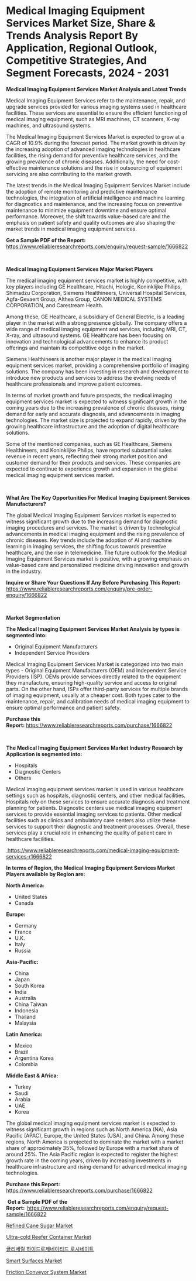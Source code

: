 <p><h1>Medical Imaging Equipment Services Market Size, Share & Trends Analysis Report By Application, Regional Outlook, Competitive Strategies, And Segment Forecasts, 2024 - 2031</h1></p><p><strong>Medical Imaging Equipment Services Market Analysis and Latest Trends</strong></p>
<p><p>Medical Imaging Equipment Services refer to the maintenance, repair, and upgrade services provided for various imaging systems used in healthcare facilities. These services are essential to ensure the efficient functioning of medical imaging equipment, such as MRI machines, CT scanners, X-ray machines, and ultrasound systems.</p><p>The Medical Imaging Equipment Services Market is expected to grow at a CAGR of 10.9% during the forecast period. The market growth is driven by the increasing adoption of advanced imaging technologies in healthcare facilities, the rising demand for preventive healthcare services, and the growing prevalence of chronic diseases. Additionally, the need for cost-effective maintenance solutions and the rise in outsourcing of equipment servicing are also contributing to the market growth.</p><p>The latest trends in the Medical Imaging Equipment Services Market include the adoption of remote monitoring and predictive maintenance technologies, the integration of artificial intelligence and machine learning for diagnostics and maintenance, and the increasing focus on preventive maintenance to minimize equipment downtime and ensure optimal performance. Moreover, the shift towards value-based care and the emphasis on patient safety and quality outcomes are also shaping the market trends in medical imaging equipment services.</p></p>
<p><strong>Get a Sample PDF of the Report:&nbsp;</strong> <a href="https://www.reliableresearchreports.com/enquiry/request-sample/1666822">https://www.reliableresearchreports.com/enquiry/request-sample/1666822</a></p>
<p>&nbsp;</p>
<p><strong>Medical Imaging Equipment Services Major Market Players</strong></p>
<p><p>The medical imaging equipment services market is highly competitive, with key players including GE Healthcare, Hitachi, Hologic, Koninklijke Philips, Shimadzu Corporation, Siemens Healthineers, Universal Hospital Services, Agfa-Gevaert Group, Althea Group, CANON MEDICAL SYSTEMS CORPORATION, and Carestream Health. </p><p>Among these, GE Healthcare, a subsidiary of General Electric, is a leading player in the market with a strong presence globally. The company offers a wide range of medical imaging equipment and services, including MRI, CT, X-ray, and ultrasound systems. GE Healthcare has been focusing on innovation and technological advancements to enhance its product offerings and maintain its competitive edge in the market.</p><p>Siemens Healthineers is another major player in the medical imaging equipment services market, providing a comprehensive portfolio of imaging solutions. The company has been investing in research and development to introduce new products and services to address the evolving needs of healthcare professionals and improve patient outcomes.</p><p>In terms of market growth and future prospects, the medical imaging equipment services market is expected to witness significant growth in the coming years due to the increasing prevalence of chronic diseases, rising demand for early and accurate diagnosis, and advancements in imaging technologies. The market size is projected to expand rapidly, driven by the growing healthcare infrastructure and the adoption of digital healthcare solutions.</p><p>Some of the mentioned companies, such as GE Healthcare, Siemens Healthineers, and Koninklijke Philips, have reported substantial sales revenue in recent years, reflecting their strong market position and customer demand for their products and services. These companies are expected to continue to experience growth and expansion in the global medical imaging equipment services market.</p></p>
<p>&nbsp;</p>
<p><strong>What Are The Key Opportunities For Medical Imaging Equipment Services Manufacturers?</strong></p>
<p><p>The global Medical Imaging Equipment Services market is expected to witness significant growth due to the increasing demand for diagnostic imaging procedures and services. The market is driven by technological advancements in medical imaging equipment and the rising prevalence of chronic diseases. Key trends include the adoption of AI and machine learning in imaging services, the shifting focus towards preventive healthcare, and the rise in telemedicine. The future outlook for the Medical Imaging Equipment Services market is positive, with a growing emphasis on value-based care and personalized medicine driving innovation and growth in the industry.</p></p>
<p><strong>Inquire or Share Your Questions If Any Before Purchasing This Report:</strong> <a href="https://www.reliableresearchreports.com/enquiry/pre-order-enquiry/1666822">https://www.reliableresearchreports.com/enquiry/pre-order-enquiry/1666822</a></p>
<p>&nbsp;</p>
<p><strong>Market Segmentation</strong></p>
<p><strong>The Medical Imaging Equipment Services Market Analysis by types is segmented into:</strong></p>
<p><ul><li>Original Equipment Manufacturers</li><li>Independent Service Providers</li></ul></p>
<p><p>Medical Imaging Equipment Services Market is categorized into two main types - Original Equipment Manufacturers (OEM) and Independent Service Providers (ISP). OEMs provide services directly related to the equipment they manufacture, ensuring high-quality service and access to original parts. On the other hand, ISPs offer third-party services for multiple brands of imaging equipment, usually at a cheaper cost. Both types cater to the maintenance, repair, and calibration needs of medical imaging equipment to ensure optimal performance and patient safety.</p></p>
<p><strong>Purchase this Report:&nbsp;</strong><a href="https://www.reliableresearchreports.com/purchase/1666822">https://www.reliableresearchreports.com/purchase/1666822</a></p>
<p>&nbsp;</p>
<p><strong>The Medical Imaging Equipment Services Market Industry Research by Application is segmented into:</strong></p>
<p><ul><li>Hospitals</li><li>Diagnostic Centers</li><li>Others</li></ul></p>
<p><p>Medical imaging equipment services market is used in various healthcare settings such as hospitals, diagnostic centers, and other medical facilities. Hospitals rely on these services to ensure accurate diagnosis and treatment planning for patients. Diagnostic centers use medical imaging equipment services to provide essential imaging services to patients. Other medical facilities such as clinics and ambulatory care centers also utilize these services to support their diagnostic and treatment processes. Overall, these services play a crucial role in enhancing the quality of patient care in healthcare facilities.</p></p>
<p><a href="https://www.reliableresearchreports.com/medical-imaging-equipment-services-r1666822">&nbsp;https://www.reliableresearchreports.com/medical-imaging-equipment-services-r1666822</a></p>
<p><strong>In terms of Region, the Medical Imaging Equipment Services Market Players available by Region are:</strong></p>
<p>
    <p> <strong> North America: </strong>
        <ul>
            <li>United States</li>
            <li>Canada</li>
        </ul>
        </p> 
    <p> <strong> Europe: </strong>
        <ul>
            <li>Germany</li>
            <li>France</li>
            <li>U.K.</li>
            <li>Italy</li>
            <li>Russia</li>
        </ul>
        </p> 
    <p> <strong> Asia-Pacific: </strong>
        <ul>
            <li>China</li>
            <li>Japan</li>
            <li>South Korea</li>
            <li>India</li>
            <li>Australia</li>
            <li>China Taiwan</li>
            <li>Indonesia</li>
            <li>Thailand</li>
            <li>Malaysia</li>
        </ul>
        </p> 
    <p> <strong> Latin America: </strong>
        <ul>
            <li>Mexico</li>
            <li>Brazil</li>
            <li>Argentina Korea</li>
            <li>Colombia</li>
        </ul>
        </p> 
    <p> <strong> Middle East & Africa: </strong>
        <ul>
            <li>Turkey</li>
            <li>Saudi</li>
            <li>Arabia</li>
            <li>UAE</li>
            <li>Korea</li>
        </ul>
    </p>
    </p>
<p><p>The global medical imaging equipment services market is expected to witness significant growth in regions such as North America (NA), Asia Pacific (APAC), Europe, the United States (USA), and China. Among these regions, North America is projected to dominate the market with a market share of approximately 35%, followed by Europe with a market share of around 25%. The Asia Pacific region is expected to register the highest growth rate in the coming years, driven by increasing investments in healthcare infrastructure and rising demand for advanced medical imaging technologies.</p></p>
<p><strong>Purchase this Report: </strong><a href="https://www.reliableresearchreports.com/purchase/1666822">https://www.reliableresearchreports.com/purchase/1666822</a></p>
<p>&nbsp;<strong>Get a Sample PDF of the Report:&nbsp;&nbsp;</strong><a href="https://www.reliableresearchreports.com/enquiry/request-sample/1666822">https://www.reliableresearchreports.com/enquiry/request-sample/1666822</a></p>
<p><strong></strong></p>
<p><p><a href="https://medium.com/@karianerice/refined-cane-sugar-market-size-growth-and-industry-analysis-by-market-segmentation-and-regional-b6cb9a71886a">Refined Cane Sugar Market</a></p><p><a href="https://www.linkedin.com/pulse/ultra-cold-reefer-container-market-size-share-trends-analysis-hsute?trackingId=7Ueu8mBQTk6LVqjctwwANg%3D%3D">Ultra-cold Reefer Container Market</a></p><p><a href="https://medium.com/@kelvinfeenrey98677/%EA%B8%80%EB%A6%AC%EC%84%B8%EB%A6%B4-%EC%88%98%EC%86%8C%ED%99%94%EB%90%9C-%EB%A1%9C%EC%A7%80%EB%84%A4%EC%9D%B4%ED%8A%B8-%EC%8B%9C%EC%9E%A5-%EC%A0%90%EC%9C%A0%EC%9C%A8-%EA%B7%9C%EB%AA%A8-%ED%8A%B8%EB%A0%8C%EB%93%9C-%EC%82%B0%EC%97%85-%EB%B6%84%EC%84%9D-%EB%B3%B4%EA%B3%A0%EC%84%9C-%EC%9D%91%EC%9A%A9-%ED%99%94%EC%9E%A5%ED%92%88-%EC%82%B0%EC%97%85-%EC%8B%9D%ED%92%88-%EB%B3%84-%EC%9C%A0%ED%98%95-%ED%99%94%EC%9E%A5%ED%92%88-%EB%93%B1%EA%B8%89-%EC%82%B0%EC%97%85-%EB%93%B1%EA%B8%89-%EB%B0%8F-2024%EB%85%84%EB%B6%80%ED%84%B0-c3f12b4d427c">글리세릴 하이드로제네이티드 로시네이트</a></p><p><a href="https://github.com/nicoletavirag/Market-Research-Report-List-4/blob/main/smart-surfaces-market.md">Smart Surfaces Market</a></p><p><a href="https://www.linkedin.com/pulse/global-friction-conveyor-system-market-size-share-analysis-m2wde?trackingId=w4oxF4yZQNiIm6nOlQDLAA%3D%3D">Friction Conveyor System Market</a></p></p>